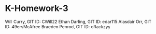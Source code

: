 # K-Homework-3
Will Curry, GIT ID: CWill22
Ethan Darling, GIT ID: edar115
Alasdair Orr, GIT ID: 49ersMcAfree
Braeden Penrod, GIT ID: oRackzyy
